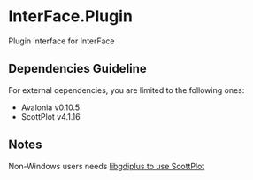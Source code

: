# InterFace.Plugin
Plugin interface for InterFace

## Dependencies Guideline

For external dependencies, you are limited to the following ones:
 - Avalonia v0.10.5
 - ScottPlot v4.1.16

## Notes
Non-Windows users needs [libgdiplus to use ScottPlot](https://swharden.com/scottplot/quickstart/#libgdiplus)